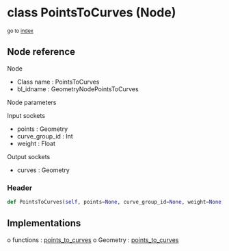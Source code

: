 # class PointsToCurves (Node)

<sub>go to [index](/docs/index.md)</sub>

## Node reference

Node
 - Class name : PointsToCurves
 - bl_idname : GeometryNodePointsToCurves

Node parameters

Input sockets
 - points : Geometry
 - curve_group_id : Int
 - weight : Float

Output sockets
 - curves : Geometry

### Header

``` python
def PointsToCurves(self, points=None, curve_group_id=None, weight=None, node_label=None, node_color=None):
```

## Implementations

o functions : [points_to_curves](/docs/GeoNodes_classes/points_to_curves.md)
o Geometry : [points_to_curves](#points_to_curves) 

